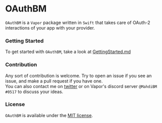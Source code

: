 # OAuthBM

`OAuthBM` is a `Vapor` package written in `Swift` that takes care of OAuth-2 interactions of your app with your provider.

### Getting Started

To get started with `OAuthBM`, take a look at [GettingStarted.md](/GettingStarted.md)

### Contribution

Any sort of contribution is welcome. Try to open an issue if you see an issue, and make a pull request if you have one.   
You can also contact me on [twitter](https://twitter.com/mahdimmbm) or on Vapor's discord server `@MahdiBM #0517` to discuss your ideas.

### License 

`OAuthBM` is available under the [MIT license](/LICENSE).
